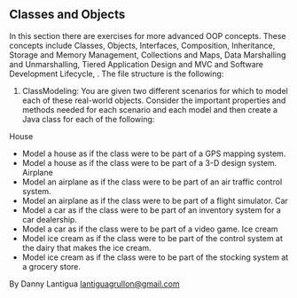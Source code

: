 ## Classes and Objects

In this section there are exercises for more advanced OOP concepts. These concepts include Classes, Objects, Interfaces, Composition, Inheritance, Storage and Memory Management, Collections and Maps, Data Marshalling and Unmarshalling, Tiered Application Design and MVC and Software Development Lifecycle, . The file structure is the following:

1. ClassModeling: You are given two different scenarios for which to model each of these real-world objects.  Consider the important properties and methods needed for each scenario and each model and then create a Java class for each of the following:

House
* Model a house as if the class were to be part of a GPS mapping system.
* Model a house as if the class were to be part of a 3-D design system.
Airplane
* Model an airplane as if the class were to be part of an air traffic control system.
* Model an airplane as if the class were to be part of a flight simulator.
Car
* Model a car as if the class were to be part of an inventory system for a car dealership.
* Model a car as if the class were to be part of a video game.
Ice cream
* Model ice cream as if the class were to be part of the control system at the dairy that makes the ice cream.
* Model ice cream as if the class were to be part of the stocking system at a grocery store.



By Danny Lantigua
lantiguagrullon@gmail.com

